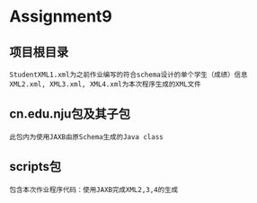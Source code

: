 Assignment9
==========

项目根目录
---------

    StudentXML1.xml为之前作业编写的符合schema设计的单个学生（成绩）信息
    XML2.xml, XML3.xml, XML4.xml为本次程序生成的XML文件

cn.edu.nju包及其子包
---------

    此包内为使用JAXB由原Schema生成的Java class

scripts包
---------

    包含本次作业程序代码：使用JAXB完成XML2,3,4的生成

